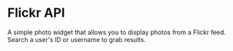 # Flickr API

A simple photo widget that allows you to display photos from a Flickr feed. Search a user's ID or username to grab results. 
